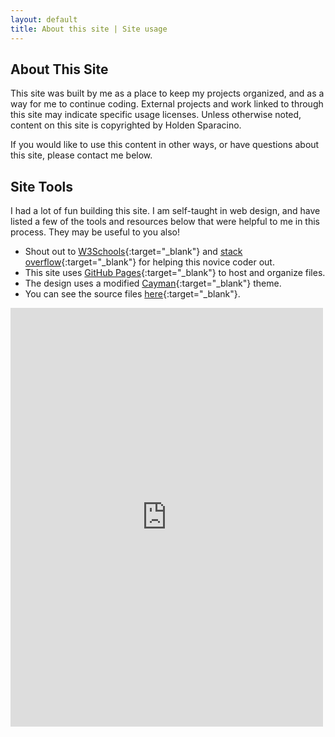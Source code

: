 ```yaml
---
layout: default
title: About this site | Site usage
---
```


<h2 class="featured-text">About This Site</h2>

This site was built by me as a place to keep my projects organized, and as a way for me to continue coding. External projects and work linked to through this site may indicate specific usage licenses. Unless otherwise noted, content on this site is copyrighted by Holden Sparacino. 

If you would like to use this content in other ways, or have questions about this site, please contact me below.

<div class="line-break"></div>

## Site Tools

I had a lot of fun building this site. I am self-taught in web design, and have listed a few of the tools and resources below that were helpful to me in this process. They may be useful to you also!

- Shout out to [W3Schools](http://w3schools.com/){:target="_blank"} and [stack overflow](https://stackoverflow.com/){:target="_blank"} for helping this novice coder out.
- This site uses [GitHub Pages](https://pages.github.com){:target="_blank"} to host and organize files. 
- The design uses a modified [Cayman](https://pages-themes.github.io/cayman/){:target="_blank"} theme.
- You can see the source files [here](https://github.com/holdensparacino/holdensparacino.github.io){:target="_blank"}.

<iframe id="contact-form" src="https://docs.google.com/forms/d/e/1FAIpQLSdF2-jt4IzQfpnvxtYXM8EoDYN46iPiZ6D-wnoplDk7bBUtjg/viewform?embedded=true" width="500" height="670" frameborder="0" marginheight="0" marginwidth="0">Loading...</iframe>
